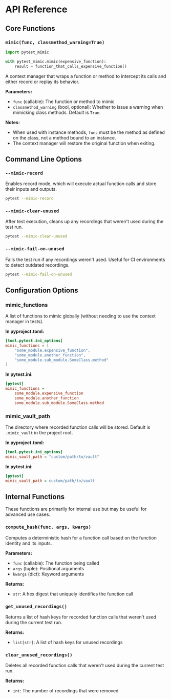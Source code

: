 # API Reference

## Core Functions

### `mimic(func, classmethod_warning=True)`

```python
import pytest_mimic

with pytest_mimic.mimic(expensive_function):
    result = function_that_calls_expensive_function()
```

A context manager that wraps a function or method to intercept its calls and either record or replay its behavior.

**Parameters:**

- `func` (callable): The function or method to mimic
- `classmethod_warning` (bool, optional): Whether to issue a warning when mimicking class methods. Default is `True`.

**Notes:**

- When used with instance methods, `func` must be the method as defined on the class, not a method bound to an instance.
- The context manager will restore the original function when exiting.

## Command Line Options

### `--mimic-record`

Enables record mode, which will execute actual function calls and store their inputs and outputs.

```bash
pytest --mimic-record
```

### `--mimic-clear-unused`

After test execution, cleans up any recordings that weren't used during the test run.

```bash
pytest --mimic-clear-unused
```

### `--mimic-fail-on-unused`

Fails the test run if any recordings weren't used. Useful for CI environments to detect outdated recordings.

```bash
pytest --mimic-fail-on-unused
```

## Configuration Options

### mimic_functions

A list of functions to mimic globally (without needing to use the context manager in tests).

**In pyproject.toml:**

```toml
[tool.pytest.ini_options]
mimic_functions = [
    "some_module.expensive_function",
    "some_module.another_function",
    "some_module.sub_module.SomeClass.method"
]
```

**In pytest.ini:**

```ini
[pytest]
mimic_functions =
    some_module.expensive_function
    some_module.another_function
    some_module.sub_module.SomeClass.method
```

### mimic_vault_path

The directory where recorded function calls will be stored. Default is `.mimic_vault` in the project root.

**In pyproject.toml:**

```toml
[tool.pytest.ini_options]
mimic_vault_path = "custom/path/to/vault"
```

**In pytest.ini:**

```ini
[pytest]
mimic_vault_path = custom/path/to/vault
```

## Internal Functions

These functions are primarily for internal use but may be useful for advanced use cases.

### `compute_hash(func, args, kwargs)`

Computes a deterministic hash for a function call based on the function identity and its inputs.

**Parameters:**

- `func` (callable): The function being called
- `args` (tuple): Positional arguments
- `kwargs` (dict): Keyword arguments

**Returns:**

- `str`: A hex digest that uniquely identifies the function call

### `get_unused_recordings()`

Returns a list of hash keys for recorded function calls that weren't used during the current test run.

**Returns:**

- `list[str]`: A list of hash keys for unused recordings

### `clear_unused_recordings()`

Deletes all recorded function calls that weren't used during the current test run.

**Returns:**

- `int`: The number of recordings that were removed